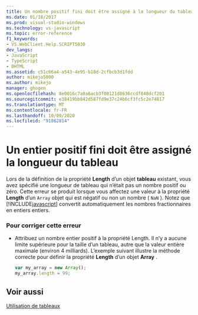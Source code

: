 ```yaml
---
title: Un nombre positif fini doit être assigné à la longueur du tableau | Microsoft Docs
ms.date: 01/18/2017
ms.prod: visual-studio-windows
ms.technology: vs-javascript
ms.topic: error-reference
f1_keywords:
- VS.WebClient.Help.SCRIPT5030
dev_langs:
- JavaScript
- TypeScript
- DHTML
ms.assetid: c51c66a4-a543-4e95-b18d-2cfbcb3d1fdd
author: mikejo5000
ms.author: mikejo
manager: ghogen
ms.openlocfilehash: 8e0016c7a0a6acb3f08121d8636ccdf848dcf201
ms.sourcegitcommit: e38419bb842d587fd9e37c24b6cf3fc5c2e74817
ms.translationtype: MT
ms.contentlocale: fr-FR
ms.lasthandoff: 10/09/2020
ms.locfileid: "91862814"
---
```

# <a name="array-length-must-be-assigned-a-finite-positive-number"></a>Un entier positif fini doit être assigné la longueur du tableau
Lors de la définition de la propriété **Length** d’un objet **tableau** existant, vous avez spécifié une longueur de tableau qui n’était pas un nombre positif ou zéro. Cette erreur se produit lorsque vous affectez une valeur à la propriété **Length** d’un `Array` objet qui est négatif ou non un nombre ( `NaN` ). Notez que [!INCLUDE[javascript](../../javascript/includes/javascript-md.md)] convertit automatiquement les nombres fractionnaires en entiers entiers.  
  
### <a name="to-correct-this-error"></a>Pour corriger cette erreur  
  
- Attribuez un nombre entier positif à la propriété Length. Il n’y a aucune limite supérieure pour la taille d’un tableau, autre que la valeur entière maximale (environ 4 milliards). L’exemple suivant illustre la méthode correcte pour définir la propriété **Length** d’un objet **Array** .  
  
    ```JavaScript  
    var my_array = new Array();  
    my_array.length = 99;  
    ```  
  
## <a name="see-also"></a>Voir aussi  
 [Utilisation de tableaux](https://developer.mozilla.org/docs/Learn/JavaScript/First_steps/Arrays)